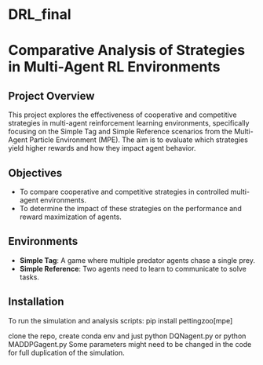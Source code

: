 # DRL_final
# Comparative Analysis of Strategies in Multi-Agent RL Environments

## Project Overview

This project explores the effectiveness of cooperative and competitive strategies in multi-agent reinforcement learning environments, specifically focusing on the Simple Tag and Simple Reference scenarios from the Multi-Agent Particle Environment (MPE). The aim is to evaluate which strategies yield higher rewards and how they impact agent behavior.

## Objectives

- To compare cooperative and competitive strategies in controlled multi-agent environments.
- To determine the impact of these strategies on the performance and reward maximization of agents.

## Environments

- **Simple Tag**: A game where multiple predator agents chase a single prey.
- **Simple Reference**: Two agents need to learn to communicate to solve tasks.

## Installation

To run the simulation and analysis scripts:
pip install pettingzoo[mpe]

clone the repo, create conda env and just python DQNagent.py or python MADDPGagent.py
Some parameters might need to be changed in the code for full duplication of the simulation.


